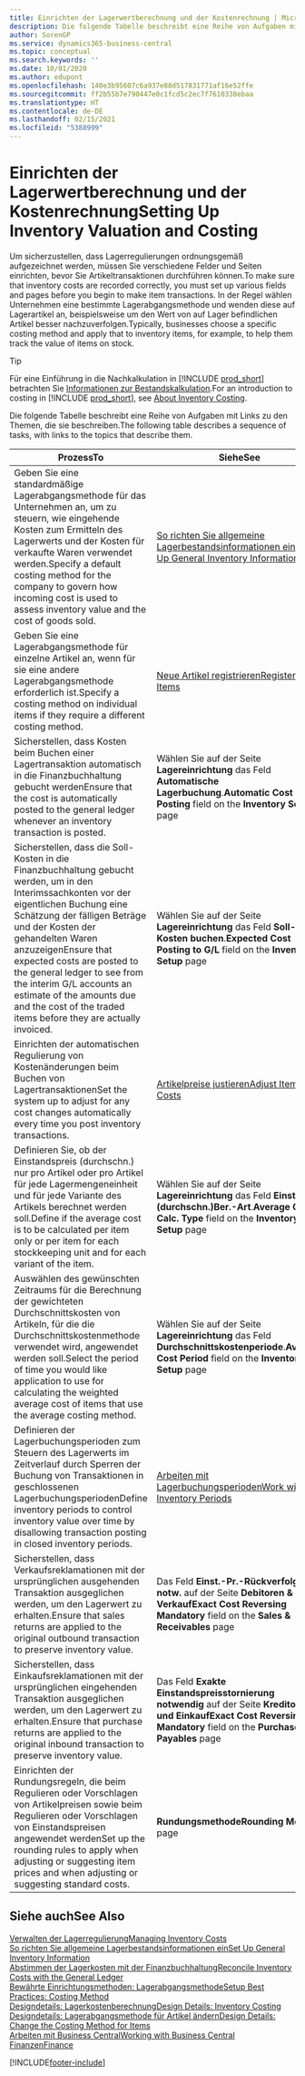 ```yaml
---
title: Einrichten der Lagerwertberechnung und der Kostenrechnung | Microsoft Docs
description: Die folgende Tabelle beschreibt eine Reihe von Aufgaben mit Links zu den Themen, die sie beschreiben..
author: SorenGP
ms.service: dynamics365-business-central
ms.topic: conceptual
ms.search.keywords: ''
ms.date: 10/01/2020
ms.author: edupont
ms.openlocfilehash: 140e3b95607c6a937e88d517831771af16e52ffe
ms.sourcegitcommit: ff2b55b7e790447e0c1fcd5c2ec7f7610338ebaa
ms.translationtype: HT
ms.contentlocale: de-DE
ms.lasthandoff: 02/15/2021
ms.locfileid: "5388999"
---
```

# <a name="setting-up-inventory-valuation-and-costing"></a><span data-ttu-id="eefa4-103">Einrichten der Lagerwertberechnung und der Kostenrechnung</span><span class="sxs-lookup"><span data-stu-id="eefa4-103">Setting Up Inventory Valuation and Costing</span></span>

<span data-ttu-id="eefa4-104">Um sicherzustellen, dass Lagerregulierungen ordnungsgemäß aufgezeichnet werden, müssen Sie verschiedene Felder und Seiten einrichten, bevor Sie Artikeltransaktionen durchführen können.</span><span class="sxs-lookup"><span data-stu-id="eefa4-104">To make sure that inventory costs are recorded correctly, you must set up various fields and pages before you begin to make item transactions.</span></span> <span data-ttu-id="eefa4-105">In der Regel wählen Unternehmen eine bestimmte Lagerabgangsmethode und wenden diese auf Lagerartikel an, beispielsweise um den Wert von auf Lager befindlichen Artikel besser nachzuverfolgen.</span><span class="sxs-lookup"><span data-stu-id="eefa4-105">Typically, businesses choose a specific costing method and apply that to inventory items, for example, to help them track the value of items on stock.</span></span>  

> [!TIP]
> <span data-ttu-id="eefa4-106">Für eine Einführung in die Nachkalkulation in [!INCLUDE [prod_short](includes/prod_short.md)] betrachten Sie [Informationen zur Bestandskalkulation](finance-learn-about-costing.md).</span><span class="sxs-lookup"><span data-stu-id="eefa4-106">For an introduction to costing in [!INCLUDE [prod_short](includes/prod_short.md)], see [About Inventory Costing](finance-learn-about-costing.md).</span></span>

<span data-ttu-id="eefa4-107">Die folgende Tabelle beschreibt eine Reihe von Aufgaben mit Links zu den Themen, die sie beschreiben.</span><span class="sxs-lookup"><span data-stu-id="eefa4-107">The following table describes a sequence of tasks, with links to the topics that describe them.</span></span>

|<span data-ttu-id="eefa4-108">**Prozess**</span><span class="sxs-lookup"><span data-stu-id="eefa4-108">**To**</span></span>|<span data-ttu-id="eefa4-109">**Siehe**</span><span class="sxs-lookup"><span data-stu-id="eefa4-109">**See**</span></span>|  
|------------|-------------|
|<span data-ttu-id="eefa4-110">Geben Sie eine standardmäßige Lagerabgangsmethode für das Unternehmen an, um zu steuern, wie eingehende Kosten zum Ermitteln des Lagerwerts und der Kosten für verkaufte Waren verwendet werden.</span><span class="sxs-lookup"><span data-stu-id="eefa4-110">Specify a default costing method for the company to govern how incoming cost is used to assess inventory value and the cost of goods sold.</span></span>|[<span data-ttu-id="eefa4-111">So richten Sie allgemeine Lagerbestandsinformationen ein</span><span class="sxs-lookup"><span data-stu-id="eefa4-111">Set Up General Inventory Information</span></span>](inventory-how-setup-general.md)|  
|<span data-ttu-id="eefa4-112">Geben Sie eine Lagerabgangsmethode für einzelne Artikel an, wenn für sie eine andere Lagerabgangsmethode erforderlich ist.</span><span class="sxs-lookup"><span data-stu-id="eefa4-112">Specify a costing method on individual items if they require a different costing method.</span></span>|[<span data-ttu-id="eefa4-113">Neue Artikel registrieren</span><span class="sxs-lookup"><span data-stu-id="eefa4-113">Register New Items</span></span>](inventory-how-register-new-items.md)|  
|<span data-ttu-id="eefa4-114">Sicherstellen, dass Kosten beim Buchen einer Lagertransaktion automatisch in die Finanzbuchhaltung gebucht werden</span><span class="sxs-lookup"><span data-stu-id="eefa4-114">Ensure that the cost is automatically posted to the general ledger whenever an inventory transaction is posted.</span></span>|<span data-ttu-id="eefa4-115">Wählen Sie auf der Seite **Lagereinrichtung** das Feld **Automatische Lagerbuchung**.</span><span class="sxs-lookup"><span data-stu-id="eefa4-115">**Automatic Cost Posting** field on the **Inventory Setup** page</span></span>|  
|<span data-ttu-id="eefa4-116">Sicherstellen, dass die Soll-Kosten in die Finanzbuchhaltung gebucht werden, um in den Interimssachkonten vor der eigentlichen Buchung eine Schätzung der fälligen Beträge und der Kosten der gehandelten Waren anzuzeigen</span><span class="sxs-lookup"><span data-stu-id="eefa4-116">Ensure that expected costs are posted to the general ledger to see from the interim G/L accounts an estimate of the amounts due and the cost of the traded items before they are actually invoiced.</span></span>|<span data-ttu-id="eefa4-117">Wählen Sie auf der Seite **Lagereinrichtung** das Feld **Soll-Kosten buchen**.</span><span class="sxs-lookup"><span data-stu-id="eefa4-117">**Expected Cost Posting to G/L** field on the **Inventory Setup** page</span></span>|  
|<span data-ttu-id="eefa4-118">Einrichten der automatischen Regulierung von Kostenänderungen beim Buchen von Lagertransaktionen</span><span class="sxs-lookup"><span data-stu-id="eefa4-118">Set the system up to adjust for any cost changes automatically every time you post inventory transactions.</span></span>|[<span data-ttu-id="eefa4-119">Artikelpreise justieren</span><span class="sxs-lookup"><span data-stu-id="eefa4-119">Adjust Item Costs</span></span>](inventory-how-adjust-item-costs.md)|  
|<span data-ttu-id="eefa4-120">Definieren Sie, ob der Einstandspreis (durchschn.) nur pro Artikel oder pro Artikel für jede Lagermengeneinheit und für jede Variante des Artikels berechnet werden soll.</span><span class="sxs-lookup"><span data-stu-id="eefa4-120">Define if the average cost is to be calculated per item only or per item for each stockkeeping unit and for each variant of the item.</span></span>|<span data-ttu-id="eefa4-121">Wählen Sie auf der Seite **Lagereinrichtung** das Feld **Einst.-Pr.(durchschn.)Ber.-Art**.</span><span class="sxs-lookup"><span data-stu-id="eefa4-121">**Average Cost Calc. Type** field on the **Inventory Setup** page</span></span>|  
|<span data-ttu-id="eefa4-122">Auswählen des gewünschten Zeitraums für die Berechnung der gewichteten Durchschnittskosten von Artikeln, für die die Durchschnittskostenmethode verwendet wird, angewendet werden soll.</span><span class="sxs-lookup"><span data-stu-id="eefa4-122">Select the period of time you would like application to use for calculating the weighted average cost of items that use the average costing method.</span></span>|<span data-ttu-id="eefa4-123">Wählen Sie auf der Seite **Lagereinrichtung** das Feld **Durchschnittskostenperiode**.</span><span class="sxs-lookup"><span data-stu-id="eefa4-123">**Average Cost Period** field on the **Inventory Setup** page</span></span>|  
|<span data-ttu-id="eefa4-124">Definieren der Lagerbuchungsperioden zum Steuern des Lagerwerts im Zeitverlauf durch Sperren der Buchung von Transaktionen in geschlossenen Lagerbuchungsperioden</span><span class="sxs-lookup"><span data-stu-id="eefa4-124">Define inventory periods to control inventory value over time by disallowing transaction posting in closed inventory periods.</span></span>|[<span data-ttu-id="eefa4-125">Arbeiten mit Lagerbuchungsperioden</span><span class="sxs-lookup"><span data-stu-id="eefa4-125">Work with Inventory Periods</span></span>](finance-how-to-work-with-inventory-periods.md)|  
|<span data-ttu-id="eefa4-126">Sicherstellen, dass Verkaufsreklamationen mit der ursprünglichen ausgehenden Transaktion ausgeglichen werden, um den Lagerwert zu erhalten.</span><span class="sxs-lookup"><span data-stu-id="eefa4-126">Ensure that sales returns are applied to the original outbound transaction to preserve inventory value.</span></span>|<span data-ttu-id="eefa4-127">Das Feld **Einst.-Pr.-Rückverfolg. notw.** auf der Seite **Debitoren & Verkauf**</span><span class="sxs-lookup"><span data-stu-id="eefa4-127">**Exact Cost Reversing Mandatory** field on the **Sales & Receivables** page</span></span>|  
|<span data-ttu-id="eefa4-128">Sicherstellen, dass Einkaufsreklamationen mit der ursprünglichen eingehenden Transaktion ausgeglichen werden, um den Lagerwert zu erhalten.</span><span class="sxs-lookup"><span data-stu-id="eefa4-128">Ensure that purchase returns are applied to the original inbound transaction to preserve inventory value.</span></span>|<span data-ttu-id="eefa4-129">Das Feld **Exakte Einstandspreisstornierung notwendig** auf der Seite **Kreditoren und Einkauf**</span><span class="sxs-lookup"><span data-stu-id="eefa4-129">**Exact Cost Reversing Mandatory** field on the **Purchases & Payables** page</span></span>|
|<span data-ttu-id="eefa4-130">Einrichten der Rundungsregeln, die beim Regulieren oder Vorschlagen von Artikelpreisen sowie beim Regulieren oder Vorschlagen von Einstandspreisen angewendet werden</span><span class="sxs-lookup"><span data-stu-id="eefa4-130">Set up the rounding rules to apply when adjusting or suggesting item prices and when adjusting or suggesting standard costs.</span></span>|<span data-ttu-id="eefa4-131">**Rundungsmethode**</span><span class="sxs-lookup"><span data-stu-id="eefa4-131">**Rounding Method** page</span></span>|  

## <a name="see-also"></a><span data-ttu-id="eefa4-132">Siehe auch</span><span class="sxs-lookup"><span data-stu-id="eefa4-132">See Also</span></span>

[<span data-ttu-id="eefa4-133">Verwalten der Lagerregulierung</span><span class="sxs-lookup"><span data-stu-id="eefa4-133">Managing Inventory Costs</span></span>](finance-manage-inventory-costs.md)  
[<span data-ttu-id="eefa4-134">So richten Sie allgemeine Lagerbestandsinformationen ein</span><span class="sxs-lookup"><span data-stu-id="eefa4-134">Set Up General Inventory Information</span></span>](inventory-how-setup-general.md)  
[<span data-ttu-id="eefa4-135">Abstimmen der Lagerkosten mit der Finanzbuchhaltung</span><span class="sxs-lookup"><span data-stu-id="eefa4-135">Reconcile Inventory Costs with the General Ledger</span></span>](finance-how-to-post-inventory-costs-to-the-general-ledger.md)  
[<span data-ttu-id="eefa4-136">Bewährte Einrichtungsmethoden: Lagerabgangsmethode</span><span class="sxs-lookup"><span data-stu-id="eefa4-136">Setup Best Practices: Costing Method</span></span>](setup-best-practices-costing-method.md)  
[<span data-ttu-id="eefa4-137">Designdetails: Lagerkostenberechnung</span><span class="sxs-lookup"><span data-stu-id="eefa4-137">Design Details: Inventory Costing</span></span>](design-details-inventory-costing.md)  
[<span data-ttu-id="eefa4-138">Designdetails: Lagerabgangsmethode für Artikel ändern</span><span class="sxs-lookup"><span data-stu-id="eefa4-138">Design Details: Change the Costing Method for Items</span></span>](design-details-changing-costing-methods.md)  
[<span data-ttu-id="eefa4-139">Arbeiten mit Business Central</span><span class="sxs-lookup"><span data-stu-id="eefa4-139">Working with Business Central</span></span>](ui-work-product.md)  
[<span data-ttu-id="eefa4-140">Finanzen</span><span class="sxs-lookup"><span data-stu-id="eefa4-140">Finance</span></span>](finance.md)  


[!INCLUDE[footer-include](includes/footer-banner.md)]